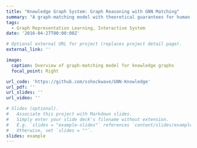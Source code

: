 ```yaml
---
title: "Knowledge Graph System: Graph Reasoning with GNN Matching"
summary: "A graph-matching model with theoretical guarantees for human-readable rules extraction. It proposes that checking the condition of a rule is equivalent to performing subgraph isomorphism tests. It trains a graph neural network (GNN) on the line graph and exploits the trained model with matching-based grading. With high precision, the extracted rules help to provide a user-friendly interface in the system and serves as a tool for the interpretability analysis of GNN models."
tags:
  - Graph Representation Learning, Interactive System
date: '2016-04-27T00:00:00Z'

# Optional external URL for project (replaces project detail page).
external_link: ''

image:
  caption: Overview of graph-matching model for knowledge graphs 
  focal_point: Right

url_code: 'https://github.com/sshockwave/GNN-Knowledge'
url_pdf: ''
url_slides: ''
url_video: ''

# Slides (optional).
#   Associate this project with Markdown slides.
#   Simply enter your slide deck's filename without extension.
#   E.g. `slides = "example-slides"` references `content/slides/example-slides.md`.
#   Otherwise, set `slides = ""`.
slides: example
---
```



